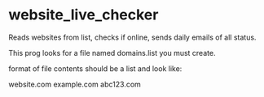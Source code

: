 # website_live_checker
Reads websites from list, checks if online, sends daily emails of all status.

This prog looks for a file named domains.list you must create.

format of file contents should be a list and look like:

website.com
example.com
abc123.com
